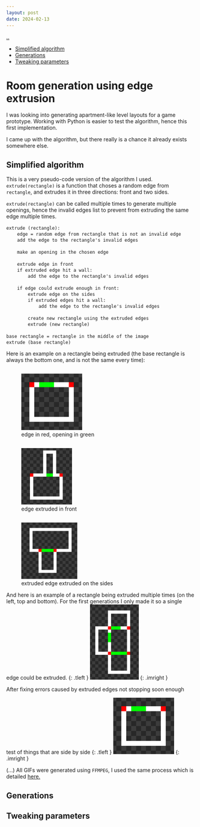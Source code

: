 ```yaml
---
layout: post
date: 2024-02-13
---
```


[..](../index.html)

- [Simplified algorithm](#sim)
- [Generations](#res)
- [Tweaking parameters](#twe)

# Room generation using edge extrusion

I was looking into generating apartment-like level layouts for a game prototype. Working with Python is easier to test the algorithm, hence this first implementation.

I came up with the algorithm, but there really is a chance it already exists somewhere else.

## <a name="sim"></a>Simplified algorithm

This is a very pseudo-code version of the algorithm I used. ``extrude(rectangle)`` is a function that choses a random edge from ``rectangle``, and extrudes it in three directions: front and two sides.

``extrude(rectangle)`` can be called multiple times to generate multiple openings, hence the invalid edges list to prevent from extruding the same edge multiple times.

```
extrude (rectangle):
    edge = random edge from rectangle that is not an invalid edge
    add the edge to the rectangle's invalid edges
    
    make an opening in the chosen edge
    
    extrude edge in front
    if extruded edge hit a wall:
        add the edge to the rectangle's invalid edges
        
    if edge could extrude enough in front:
        extrude edge on the sides
        if extruded edges hit a wall:
            add the edge to the rectangle's invalid edges
            
        create new rectangle using the extruded edges
        extrude (new rectangle)
        
base rectangle = rectangle in the middle of the image
extrude (base rectangle)
```

Here is an example on a rectangle being extruded (the base rectangle is always the bottom one, and is not the same every time):

<figure style="display: inline-block">
<img src="../assets/img/roome/r1.png" height=150px>
<figcaption>edge in red, opening in green</figcaption>
</figure>
<figure style="display: inline-block">
<img src="../assets/img/roome/r2.png" height=150px>
<figcaption>edge extruded in front</figcaption>
</figure>
<figure style="display: inline-block">
<img src="../assets/img/roome/r3.png" height=150px>
<figcaption>extruded edge extruded on the sides</figcaption>
</figure>

<div class="sideside" markdown="1">
And here is an example of a rectangle being extruded multiple times (on the left, top and bottom). For the first generations I only made it so a single edge could be extruded.
{: .tleft }
<img src="../assets/img/roome/r4.png" height=200px>
{: .imright }
</div>

After fixing errors caused by extruded edges not stopping soon enough

<div class="sideside" markdown="1">
test of things that are side by side
{: .tleft }
<img src="../assets/img/roome/r1.png" height=150px>
{: .imright }
</div>

(...) All GIFs were generated using ``FFMPEG``, I used the same process which is detailed [here.](./_posts/2024-01-19-dungen.html)

## <a name="res"></a>Generations

## <a name="twe"></a>Tweaking parameters